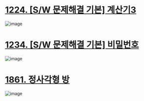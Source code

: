 # [1224. [S/W 문제해결 기본] 계산기3](https://swexpertacademy.com/main/code/problem/problemSubmitHistory.do?contestProbId=AV14tDX6AFgCFAYD)

![image](https://github.com/user-attachments/assets/b0aca624-f2d7-43c7-9537-1399a0b4f703)

# [1234. [S/W 문제해결 기본] 비밀번호](https://swexpertacademy.com/main/code/problem/problemSubmitHistory.do?contestProbId=AV14_DEKAJcCFAYD)

![image](https://github.com/user-attachments/assets/8bbe5237-d579-4fc7-b9af-a0f28759bd04)

# [1861. 정사각형 방](https://swexpertacademy.com/main/code/problem/problemSubmitHistory.do?contestProbId=AV5LtJYKDzsDFAXc)

![image](https://github.com/user-attachments/assets/09f58ef7-9230-40b4-9264-7a7ef2030214)
